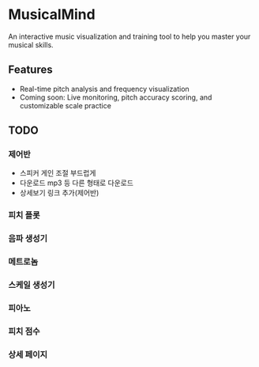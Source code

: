 # MusicalMind

An interactive music visualization and training tool to help you master your musical skills.

## Features
- Real-time pitch analysis and frequency visualization
- Coming soon: Live monitoring, pitch accuracy scoring, and customizable scale practice

## TODO

### 제어반

* 스피커 게인 조절 부드럽게
* 다운로드 mp3 등 다른 형태로 다운로드
* 상세보기 링크 추가(제어반)

### 피치 플롯

### 음파 생성기

### 메트로놈

### 스케일 생성기

### 피아노

### 피치 점수

### 상세 페이지
